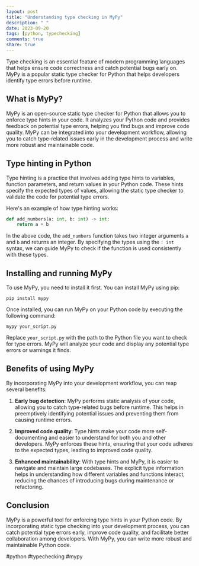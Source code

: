 ```yaml
---
layout: post
title: "Understanding type checking in MyPy"
description: " "
date: 2023-09-20
tags: [python, typechecking]
comments: true
share: true
---
```


Type checking is an essential feature of modern programming languages that helps ensure code correctness and catch potential bugs early on. MyPy is a popular static type checker for Python that helps developers identify type errors before runtime.

## What is MyPy?

MyPy is an open-source static type checker for Python that allows you to enforce type hints in your code. It analyzes your Python code and provides feedback on potential type errors, helping you find bugs and improve code quality. MyPy can be integrated into your development workflow, allowing you to catch type-related issues early in the development process and write more robust and maintainable code.

## Type hinting in Python

Type hinting is a practice that involves adding type hints to variables, function parameters, and return values in your Python code. These hints specify the expected types of values, allowing the static type checker to validate the code for potential type errors.

Here's an example of how type hinting works:

```python
def add_numbers(a: int, b: int) -> int:
    return a + b
```

In the above code, the `add_numbers` function takes two integer arguments `a` and `b` and returns an integer. By specifying the types using the `: int` syntax, we can guide MyPy to check if the function is used consistently with these types.

## Installing and running MyPy

To use MyPy, you need to install it first. You can install MyPy using pip:

```
pip install mypy
```

Once installed, you can run MyPy on your Python code by executing the following command:

```
mypy your_script.py
```

Replace `your_script.py` with the path to the Python file you want to check for type errors. MyPy will analyze your code and display any potential type errors or warnings it finds.

## Benefits of using MyPy

By incorporating MyPy into your development workflow, you can reap several benefits:

1. **Early bug detection**: MyPy performs static analysis of your code, allowing you to catch type-related bugs before runtime. This helps in preemptively identifying potential issues and preventing them from causing runtime errors.

2. **Improved code quality**: Type hints make your code more self-documenting and easier to understand for both you and other developers. MyPy enforces these hints, ensuring that your code adheres to the expected types, leading to improved code quality.

3. **Enhanced maintainability**: With type hints and MyPy, it is easier to navigate and maintain large codebases. The explicit type information helps in understanding how different variables and functions interact, reducing the chances of introducing bugs during maintenance or refactoring.

## Conclusion

MyPy is a powerful tool for enforcing type hints in your Python code. By incorporating static type checking into your development process, you can catch potential type errors early, improve code quality, and facilitate better collaboration among developers. With MyPy, you can write more robust and maintainable Python code.

#python #typechecking #mypy